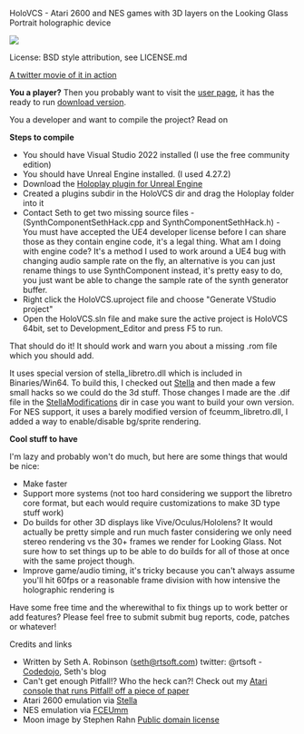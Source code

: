 HoloVCS - Atari 2600 and NES games with 3D layers on the Looking Glass Portrait holographic device

![](https://www.codedojo.com/wp-content/uploads/2021/08/holovcs.gif)

License:  BSD style attribution, see LICENSE.md

[A twitter movie of it in action](https://twitter.com/rtsoft/status/1426128382639501320)

**You a player?** Then you probably want to visit the [user page](https://www.codedojo.com/?p=2704), it has the ready to run [download version](https://www.rtsoft.com/files/HoloVCS_Win64.zip).


You a developer and want to compile the project?  Read on

**Steps to compile**

* You should have Visual Studio 2022 installed (I use the free community edition)
* You should have Unreal Engine installed.  (I used 4.27.2)
* Download the [Holoplay plugin for Unreal Engine](https://lookingglassfactory.com/software)
* Created a plugins subdir in the HoloVCS dir and drag the Holoplay folder into it
* Contact Seth to get two missing source files - (SynthComponentSethHack.cpp and SynthComponentSethHack.h) - You must have accepted the UE4 developer license before I can share those as they contain engine code, it's a legal thing.  What am I doing with engine code? It's a method I used to work around a UE4 bug with changing audio sample rate on the fly, an alternative is you can just rename things to use SynthComponent instead, it's pretty easy to do, you just want be able to change the sample rate of the synth generator buffer.
* Right click the HoloVCS.uproject file and choose "Generate VStudio project"
* Open the HoloVCS.sln file and make sure the active project is HoloVCS 64bit, set to Development_Editor and press F5 to run.

That should do it! It should work and warn you about a missing .rom file which you should add.

It uses special version of stella_libretro.dll which is included in Binaries/Win64.  To build this, I checked out [Stella](https://github.com/stella-emu/stella) and then made a few small hacks so we could do the 3d stuff.  Those changes I made are the .dif file in the [StellaModifications](https://github.com/SethRobinson/HoloVCS/blob/main/StellaModifications/StellaModification.dif) dir in case you want to build your own version.
For NES support, it uses a barely modified version of fceumm_libretro.dll, I added a way to enable/disable bg/sprite rendering.


**Cool stuff to have**

I'm lazy and probably won't do much, but here are some things that would be nice:

* Make faster
* Support more systems (not too hard considering we support the libretro core format, but each would require customizations to make 3D type stuff work)
* Do builds for other 3D displays like Vive/Oculus/Hololens?  It would actually be pretty simple and run much faster considering we only need stereo rendering vs the 30+ frames we render for Looking Glass.  Not sure how to set things up to be able to do builds for all of those at once with the same project though.
* Improve game/audio timing, it's tricky because you can't always assume you'll hit 60fps or a reasonable frame division with how intensive the holographic rendering is

Have some free time and the wherewithal to fix things up to work better or add features? Please feel free to submit submit bug reports, code, patches or whatever!

Credits and links
- Written by Seth A. Robinson (seth@rtsoft.com) twitter: @rtsoft - [Codedojo](https://www.codedojo.com), Seth's blog
- Can't get enough Pitfall!? Who the heck can?!  Check out my [Atari console that runs Pitfall! off a piece of paper](https://www.codedojo.com/?p=2251)
- Atari 2600 emulation via [Stella](https://github.com/stella-emu/stella)
- NES emulation via [FCEUmm](https://docs.libretro.com/library/fceumm)
- Moon image by Stephen Rahn [Public domain license](https://www.flickr.com/photos/srahn/16542943668/in/photostream)